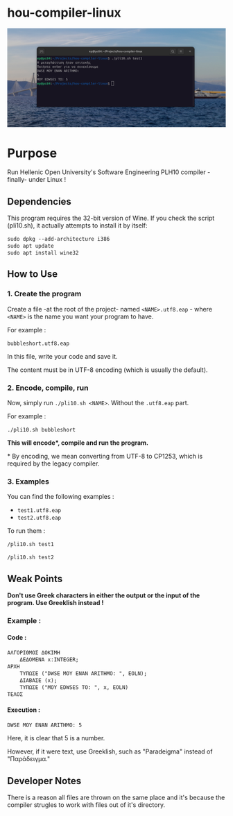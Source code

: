 # hou-compiler-linux

![Screenshot](doc/assets/img/header1.png)

# Purpose

Run Hellenic Open University's Software Engineering PLH10 compiler -finally- under Linux !

## Dependencies

This program requires the 32-bit version of Wine. If you check the script (pli10.sh), it actually attempts to install it by itself:

```
sudo dpkg --add-architecture i386
sudo apt update
sudo apt install wine32
```

## How to Use

### 1. Create the program

Create a file -at the root of the project- named `<NAME>.utf8.eap` -  where `<NAME>` is the name you want your program to have.

For example : 
```
bubbleshort.utf8.eap
```

In this file, write your code and save it. 

The content must be in UTF-8 encoding (which is usually the default).

### 2. Encode, compile, run

Now, simply run `./pli10.sh <NAME>`. Without the `.utf8.eap` part.

For example :
```
./pli10.sh bubbleshort
```

**This will encode\*, compile and run the program.**

\* By encoding, we mean converting from UTF-8 to CP1253, which is required by the legacy compiler.

### 3. Examples

You can find the following examples :
- `test1.utf8.eap` 
- `test2.utf8.eap`

To run them : 

```
/pli10.sh test1
```
```
/pli10.sh test2
```

## Weak Points

**Don't use Greek characters in either the output or the input of the program. Use Greeklish instead !**

### Example :

#### Code :

```
ΑΛΓΟΡΙΘΜΟΣ ΔΟΚΙΜΗ
	ΔΕΔΟΜΕΝΑ x:INTEGER;
ΑΡΧΗ
	ΤΥΠΩΣΕ ("DWSE MOY ENAN ARITHMO: ", EOLN);
	ΔΙΑΒΑΣΕ (x);
	ΤΥΠΩΣΕ ("MOY EDWSES TO: ", x, EOLN)
ΤΕΛΟΣ
```

#### Execution :

```
DWSE MOY ENAN ARITHMO: 5
```

Here, it is clear that 5 is a number. 

However, if it were text, use Greeklish, such as "Paradeigma" instead of "Παράδειγμα."

## Developer Notes

There is a reason all files are thrown on the same place and it's because the compiler strugles to work with files out of it's directory.
